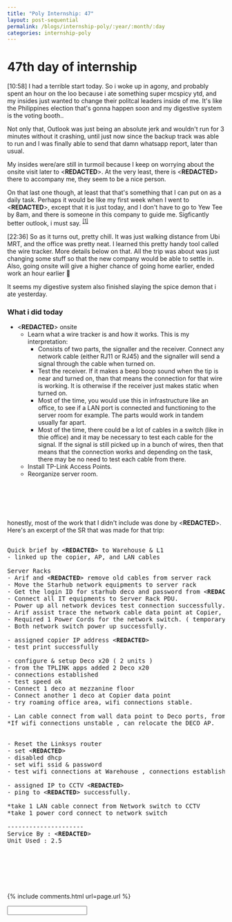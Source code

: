 ```yaml
---
title: "Poly Internship: 47"
layout: post-sequential
permalink: /blogs/internship-poly/:year/:month/:day
categories: internship-poly
---
```

# 47th day of internship

<span class="timestamp">[10:58]</span> I had a terrible start today. So i woke up in agony, and probably spent an hour on the loo because i ate something super mcspicy ytd, and my insides just wanted to change their politcal leaders inside of me. It's like the Philippines election that's gonna happen soon and my digestive system is the voting booth.. 

Not only that, Outlook was just being an absolute jerk and wouldn't run for 3 minutes without it crashing, until just now since the backup track was able to run and I was finally able to send that damn whatsapp report, later than usual. 

My insides were/are still in turmoil because I keep on worrying about the onsite visit later to <span class='disable-selection' ondblclick="this.innerHTML='Eximdis (new customer)'">&lt;<b>REDACTED</b>&gt;</span>. At the very least, there is <span class='disable-selection' ondblclick="this.innerHTML='Jae'">&lt;<b>REDACTED</b>&gt;</span> there to accompany me, they seem to be a nice person. 

On that last one though, at least that that's something that I can put on as a daily task. Perhaps it would be like my first week when I went to <span class='disable-selection' ondblclick="this.innerHTML='TAK Products & Services'">&lt;<b>REDACTED</b>&gt;</span>, except that it is just today, and I don't have to go to Yew Tee by 8am, and there is someone in this company to guide me. Sigficantly better outlook, i must say. <sup><a href="#1">[1]</a></sup>

<span class="timestamp">[22:36]</span> So as it turns out, pretty chill. It was just walking distance from Ubi MRT, and the office was pretty neat. I learned this pretty handy tool called the wire tracker. More details below on that. All the trip was about was just changing some stuff so that the new company would be able to settle in. Also, going onsite will give a higher chance of going home earlier, ended work an hour earlier 🤩

It seems my digestive system also finished slaying the spice demon that i ate yesterday.

### What i did today
* <span class='disable-selection' ondblclick="this.innerHTML='Eximdis'">&lt;<b>REDACTED</b>&gt;</span> onsite
    * Learn what a wire tracker is and how it works. This is my interpretation: 
        * Consists of two parts, the signaller and the receiver. Connect any network cable (either RJ11 or RJ45) and the signaller will send a signal through the cable when turned on. 
        * Test the receiver. If it makes a beep boop sound when the tip is near and turned on, than that means the connection for that wire is working. It is otherwise if the receiver just makes static when turned on.
        * Most of the time, you would use this in infrastructure like an office, to see if a LAN port is connected and functioning to the server room for example. The parts would work in tandem usually far apart.
        * Most of the time, there could be a lot of cables in a switch (like in thie office) and it may be necessary to test each cable for the signal. If the signal is still picked up in a bunch of wires, then that means that the connection works and depending on the task, there may be no need to test each cable from there.
    * Install TP-Link Access Points.
    * Reorganize server room.

<br><br><br><br>

honestly, most of the work that I didn't include was done by <span class='disable-selection' ondblclick="this.innerHTML='Jae'">&lt;<b>REDACTED</b>&gt;</span>. Here's an excerpt of the SR that was made for that trip:

<pre>

Quick brief by <span class='disable-selection' ondblclick="this.innerHTML='Zelia'">&lt;<b>REDACTED</b>&gt;</span> to Warehouse & L1
- linked up the copier, AP, and LAN cables

Server Racks
- Arif and <span class='disable-selection' ondblclick="this.innerHTML='Jae'">&lt;<b>REDACTED</b>&gt;</span> remove old cables from server rack
- Move the Starhub network equipments to server rack
- Get the login ID for starhub deco and password from <span class='disable-selection' ondblclick="this.innerHTML='Zelia'">&lt;<b>REDACTED</b>&gt;</span>
- Connect all IT equipments to Server Rack PDU.
- Power up all network devices test connection successfully.
- Arif assist trace the network cable data point at Copier, mezzanine floor & L1 
- Required 1 Power Cords for the network switch. ( temporary unplug the monitor power cord and plug into network switch )
- Both network switch power up successfully.

- assigned copier IP address <span class='disable-selection' ondblclick="this.innerHTML='192.168.8.3'">&lt;<b>REDACTED</b>&gt;</span>
- test print successfully

- configure & setup Deco x20 ( 2 units )
- from the TPLINK apps added 2 Deco x20
- connections established 
- test speed ok
- Connect 1 deco at mezzanine floor 
- Connect another 1 deco at Copier data point
- try roaming office area, wifi connections stable.

- Lan cable connect from wall data point to Deco ports, from Deco ports connect to Copier
*If wifi connections unstable , can relocate the DECO AP.


- Reset the Linksys router
- set <span class='disable-selection' ondblclick="this.innerHTML='192.168.8.4'">&lt;<b>REDACTED</b>&gt;</span>
- disabled dhcp
- set wifi ssid & password
- test wifi connections at Warehouse , connections established successfully.

- assigned IP to CCTV <span class='disable-selection' ondblclick="this.innerHTML='192.168.8.5'">&lt;<b>REDACTED</b>&gt;</span>
- ping to <span class='disable-selection' ondblclick="this.innerHTML='192.168.8.5'">&lt;<b>REDACTED</b>&gt;</span> successfully.

*take 1 LAN cable connect from Network switch to CCTV
*take 1 power cord connect to network switch

---------------------
Service By : <span class='disable-selection' ondblclick="this.innerHTML='Jae'">&lt;<b>REDACTED</b>&gt;</span>
Unit Used : 2.5

</pre>
<br><br><br><br>


{% include comments.html url=page.url %}

<input id="password-input" type="password" class="text-secret" onkeyup="unlock()">

<span class="disable-selection" id="truth" style="display:none;"><sup id="1">[1]</sup> I can't help but think that they should do this with every intern with ASD. Maybe once or twice in their entire internship. It's a way of dipping their toes into employment, really. <br><br><sup id="2">[2]</sup> Gosh, why do I worry so much? That really is part of ASD. Today's onsite work interrupts my routine, and its devastating. Ever since last week, everyday I have pondered over the actual implications if I ever end up in this kind of industry. Do I really want to do IT as a career? <br><br>my future is undetermined, so by His grace & mercy He has it.</span>
